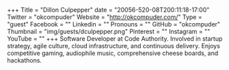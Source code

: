 +++
Title = "Dillon Culpepper"
date = "20056-520-08T200:11:18-17:00"
Twitter = "okcompuder"
Website = "http://okcompuder.com/"
Type = "guest"
Facebook = ""
Linkedin = ""
Pronouns = ""
GitHub = "okcompuder"
Thumbnail = "img/guests/dculpepper.png"
Pinterest = ""
Instagram = ""
YouTube = ""
+++
Software Developer at Code Authority. Involved in startup strategy, agile culture, cloud infrastructure, and continuous delivery. Enjoys competitive gaming, audiophile music, comprehensive cheese boards, and hackathons.
